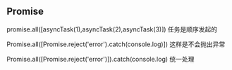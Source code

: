 ## Promise

promise.all([asyncTask(1),asyncTask(2),asyncTask(3)]) 任务是顺序发起的

Promise.all([Promise.reject('error').catch(console.log)]) 这样是不会抛出异常

Promise.all([Promise.reject('error')]).catch(console.log) 统一处理